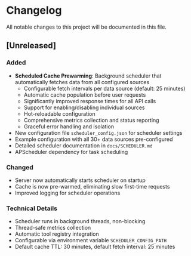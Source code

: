 # Changelog

All notable changes to this project will be documented in this file.

## [Unreleased]

### Added
- **Scheduled Cache Prewarming**: Background scheduler that automatically fetches data from all configured sources
  - Configurable fetch intervals per data source (default: 25 minutes)
  - Automatic cache population before user requests
  - Significantly improved response times for all API calls
  - Support for enabling/disabling individual sources
  - Hot-reloadable configuration
  - Comprehensive metrics collection and status reporting
  - Graceful error handling and isolation
- New configuration file `scheduler_config.json` for scheduler settings
- Example configuration with all 30+ data sources pre-configured
- Detailed scheduler documentation in `docs/SCHEDULER.md`
- APScheduler dependency for task scheduling

### Changed
- Server now automatically starts scheduler on startup
- Cache is now pre-warmed, eliminating slow first-time requests
- Improved logging for scheduler operations

### Technical Details
- Scheduler runs in background threads, non-blocking
- Thread-safe metrics collection
- Automatic tool registry integration
- Configurable via environment variable `SCHEDULER_CONFIG_PATH`
- Default cache TTL: 30 minutes, default fetch interval: 25 minutes
